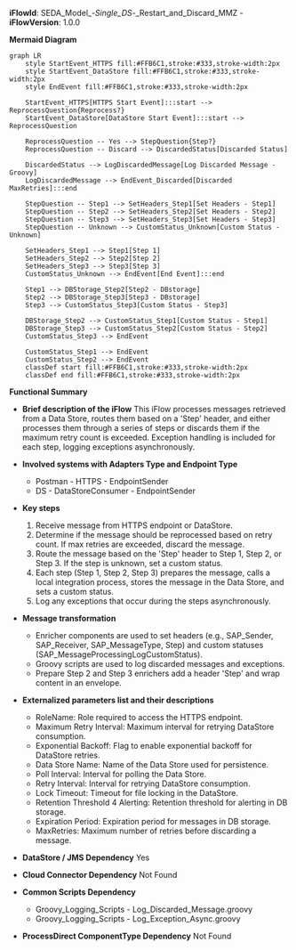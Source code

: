 **iFlowId**: SEDA_Model_-_Single_DS_-_Restart_and_Discard_MMZ - **iFlowVersion**: 1.0.0

**Mermaid Diagram**
```mermaid
graph LR
    style StartEvent_HTTPS fill:#FFB6C1,stroke:#333,stroke-width:2px
    style StartEvent_DataStore fill:#FFB6C1,stroke:#333,stroke-width:2px
    style EndEvent fill:#FFB6C1,stroke:#333,stroke-width:2px

    StartEvent_HTTPS[HTTPS Start Event]:::start --> ReprocessQuestion{Reprocess?}
    StartEvent_DataStore[DataStore Start Event]:::start --> ReprocessQuestion

    ReprocessQuestion -- Yes --> StepQuestion{Step?}
    ReprocessQuestion -- Discard --> DiscardedStatus[Discarded Status]

    DiscardedStatus --> LogDiscardedMessage[Log Discarded Message - Groovy]
    LogDiscardedMessage --> EndEvent_Discarded[Discarded MaxRetries]:::end

    StepQuestion -- Step1 --> SetHeaders_Step1[Set Headers - Step1]
    StepQuestion -- Step2 --> SetHeaders_Step2[Set Headers - Step2]
    StepQuestion -- Step3 --> SetHeaders_Step3[Set Headers - Step3]
    StepQuestion -- Unknown --> CustomStatus_Unknown[Custom Status - Unknown]

    SetHeaders_Step1 --> Step1[Step 1]
    SetHeaders_Step2 --> Step2[Step 2]
    SetHeaders_Step3 --> Step3[Step 3]
    CustomStatus_Unknown --> EndEvent[End Event]:::end

    Step1 --> DBStorage_Step2[Step2 - DBstorage]
    Step2 --> DBStorage_Step3[Step3 - DBstorage]
    Step3 --> CustomStatus_Step3[Custom Status - Step3]

    DBStorage_Step2 --> CustomStatus_Step1[Custom Status - Step1]
    DBStorage_Step3 --> CustomStatus_Step2[Custom Status - Step2]
    CustomStatus_Step3 --> EndEvent

    CustomStatus_Step1 --> EndEvent
    CustomStatus_Step2 --> EndEvent
    classDef start fill:#FFB6C1,stroke:#333,stroke-width:2px
    classDef end fill:#FFB6C1,stroke:#333,stroke-width:2px
```

**Functional Summary**
- **Brief description of the iFlow**
This iFlow processes messages retrieved from a Data Store, routes them based on a 'Step' header, and either processes them through a series of steps or discards them if the maximum retry count is exceeded. Exception handling is included for each step, logging exceptions asynchronously.

- **Involved systems with Adapters Type and Endpoint Type**
    - Postman - HTTPS - EndpointSender
    - DS - DataStoreConsumer - EndpointSender

- **Key steps**
    1.  Receive message from HTTPS endpoint or DataStore.
    2.  Determine if the message should be reprocessed based on retry count. If max retries are exceeded, discard the message.
    3.  Route the message based on the 'Step' header to Step 1, Step 2, or Step 3. If the step is unknown, set a custom status.
    4.  Each step (Step 1, Step 2, Step 3) prepares the message, calls a local integration process, stores the message in the Data Store, and sets a custom status.
    5.  Log any exceptions that occur during the steps asynchronously.

- **Message transformation**
    - Enricher components are used to set headers (e.g., SAP_Sender, SAP_Receiver, SAP_MessageType, Step) and custom statuses (SAP_MessageProcessingLogCustomStatus).
    - Groovy scripts are used to log discarded messages and exceptions.
    - Prepare Step 2 and Step 3 enrichers add a header 'Step' and wrap content in an envelope.

- **Externalized parameters list and their descriptions**
    - RoleName: Role required to access the HTTPS endpoint.
    - Maximum Retry Interval: Maximum interval for retrying DataStore consumption.
    - Exponential Backoff: Flag to enable exponential backoff for DataStore retries.
    - Data Store Name: Name of the Data Store used for persistence.
    - Poll Interval: Interval for polling the Data Store.
    - Retry Interval: Interval for retrying DataStore consumption.
    - Lock Timeout: Timeout for file locking in the DataStore.
    - Retention Threshold 4 Alerting: Retention threshold for alerting in DB storage.
    - Expiration Period: Expiration period for messages in DB storage.
    - MaxRetries: Maximum number of retries before discarding a message.

- **DataStore / JMS Dependency**
Yes

- **Cloud Connector Dependency**
Not Found

- **Common Scripts Dependency**
    - Groovy_Logging_Scripts - Log_Discarded_Message.groovy
    - Groovy_Logging_Scripts - Log_Exception_Async.groovy

- **ProcessDirect ComponentType Dependency**
Not Found